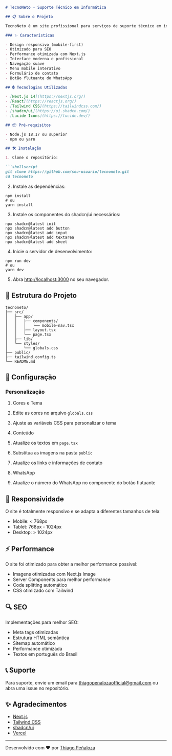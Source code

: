```markdown
# TecnoNeto - Suporte Técnico em Informática

## 📋 Sobre o Projeto

TecnoNeto é um site profissional para serviços de suporte técnico em informática, desenvolvido com Next.js 14 e Tailwind CSS. O site é totalmente responsivo e otimizado para SEO, oferecendo uma experiência de usuário moderna e profissional.

### ✨ Características

- Design responsivo (mobile-first)
- Otimizado para SEO
- Performance otimizada com Next.js
- Interface moderna e profissional
- Navegação suave
- Menu mobile interativo
- Formulário de contato
- Botão flutuante do WhatsApp

## � Tecnologias Utilizadas

- [Next.js 14](https://nextjs.org/)
- [React](https://reactjs.org/)
- [Tailwind CSS](https://tailwindcss.com/)
- [shadcn/ui](https://ui.shadcn.com/)
- [Lucide Icons](https://lucide.dev/)

## 📦 Pré-requisitos

- Node.js 18.17 ou superior
- npm ou yarn

## 🛠️ Instalação

1. Clone o repositório:

```shellscript
git clone https://github.com/seu-usuario/tecnoneto.git
cd tecnoneto
```

2. Instale as dependências:

```shellscript
npm install
# ou
yarn install
```

3. Instale os componentes do shadcn/ui necessários:

```shellscript
npx shadcn@latest init
npx shadcn@latest add button
npx shadcn@latest add input
npx shadcn@latest add textarea
npx shadcn@latest add sheet
```

4. Inicie o servidor de desenvolvimento:

```shellscript
npm run dev
# ou
yarn dev
```

5. Abra [http://localhost:3000](http://localhost:3000) no seu navegador.

## 📁 Estrutura do Projeto

```plaintext
tecnoneto/
├── src/
│   ├── app/
│   │   ├── components/
│   │   │   └── mobile-nav.tsx
│   │   ├── layout.tsx
│   │   └── page.tsx
│   ├── lib/
│   └── styles/
│       └── globals.css
├── public/
├── tailwind.config.ts
└── README.md
```

## 🔧 Configuração

### Personalização

1. Cores e Tema

1. Edite as cores no arquivo `globals.css`
2. Ajuste as variáveis CSS para personalizar o tema

2. Conteúdo

1. Atualize os textos em `page.tsx`
2. Substitua as imagens na pasta `public`
3. Atualize os links e informações de contato

3. WhatsApp

1. Atualize o número do WhatsApp no componente do botão flutuante

## 📱 Responsividade

O site é totalmente responsivo e se adapta a diferentes tamanhos de tela:

- Mobile: < 768px
- Tablet: 768px - 1024px
- Desktop: > 1024px

## ⚡ Performance

O site foi otimizado para obter a melhor performance possível:

- Imagens otimizadas com Next.js Image
- Server Components para melhor performance
- Code splitting automático
- CSS otimizado com Tailwind

## 🔍 SEO

Implementações para melhor SEO:

- Meta tags otimizadas
- Estrutura HTML semântica
- Sitemap automático
- Performance otimizada
- Textos em português do Brasil

## 📞 Suporte

Para suporte, envie um email para [thiagopenalozaofficial@gmail.com](mailto:thiagopenalozaofficial@gmail.com) ou abra uma issue no repositório.

## ✨ Agradecimentos

- [Next.js](https://nextjs.org/)
- [Tailwind CSS](https://tailwindcss.com/)
- [shadcn/ui](https://ui.shadcn.com/)
- [Vercel](https://vercel.com/)

---

Desenvolvido com ❤️ por [Thiago Peñaloza](https://github.com/ThiagoPenaloza)
```

